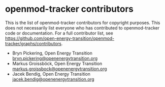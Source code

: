 <!--
SPDX-FileCopyrightText: openmod-tracker contributors

SPDX-License-Identifier: MIT
-->

# openmod-tracker contributors

This is the list of openmod-tracker contributors for copyright purposes.
This does not necessarily list everyone who has contributed to openmod-tracker code or documentation.
For a full contributor list, see <https://github.com/open-energy-transition/openmod-tracker/graphs/contributors>.

- Bryn Pickering, Open Energy Transition <bryn.pickering@openenergytransition.org>
- Markus Groissböck, Open Energy Transition <markus.groissbock@openenergytransition.org>
- Jacek Bendig, Open Energy Transition <jacek.bendig@openenergytransition.org>
